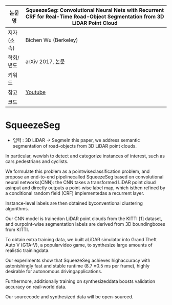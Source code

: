 |논문명|SqueezeSeg: Convolutional Neural Nets with Recurrent CRF for Real-Time Road-Object Segmentation from 3D LiDAR Point Cloud|
|-|-|
|저자(소속)|Bichen Wu (Berkeley)|
|학회/년도| arXiv 2017, [논문](https://arxiv.org/abs/1710.07368v1)|
|키워드| |
|참고|[Youtube](https://www.youtube.com/watch?v=Xyn5Zd3lm6s)|
|코드||


# SqueezeSeg

- 입력 : 3D LiDAR -> SegmeIn this paper, we address semantic segmentation of road-objects from 3D LiDAR point clouds. 

In particular, wewish to detect and categorize instances of interest, such as cars,pedestrians and cyclists. 

We formulate this problem as a pointwiseclassification problem, and propose an end-to-end pipelinecalled SqueezeSeg based on convolutional neural networks(CNN): the CNN takes a transformed LiDAR point cloud asinput and directly outputs a point-wise label map, which isthen refined by a conditional random field (CRF) implementedas a recurrent layer. 

Instance-level labels are then obtained byconventional clustering algorithms. 

Our CNN model is trainedon LiDAR point clouds from the KITTI [1] dataset, and ourpoint-wise segmentation labels are derived from 3D boundingboxes from KITTI. 

To obtain extra training data, we built aLiDAR simulator into Grand Theft Auto V (GTA-V), a popularvideo game, to synthesize large amounts of realistic trainingdata. 

Our experiments show that SqueezeSeg achieves highaccuracy with astonishingly fast and stable runtime (8.7 ±0.5 ms per frame), highly desirable for autonomous drivingapplications. 

Furthermore, additionally training on synthesizeddata boosts validation accuracy on real-world data. 

Our sourcecode and synthesized data will be open-sourced.
<!--stackedit_data:
eyJoaXN0b3J5IjpbLTg1ODM0NjExMl19
-->